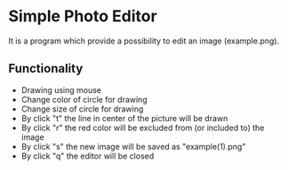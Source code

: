 Simple Photo Editor
===================

It is a program which provide a possibility to edit an image (example.png).

## Functionality
- Drawing using mouse
- Change color of circle for drawing
- Change size of circle for drawing
- By click "t" the line in center of the picture will be drawn
- By click "r" the red color will be excluded from (or included to) the image
- By click "s" the new image will be saved as "example(1).png"
- By click "q" the editor will be closed
